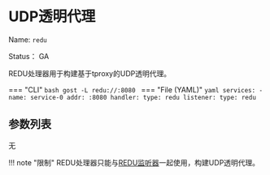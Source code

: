 # UDP透明代理

Name: `redu`

Status： GA

REDU处理器用于构建基于tproxy的UDP透明代理。

=== "CLI"
	```bash
	gost -L redu://:8080
	```
=== "File (YAML)"
    ```yaml
	services:
	- name: service-0
	  addr: :8080
	  handler:
		type: redu
	  listener:
		type: redu
	```

## 参数列表

无

!!! note "限制"
    REDU处理器只能与[REDU监听器](/reference/listeners/redu/)一起使用，构建UDP透明代理。